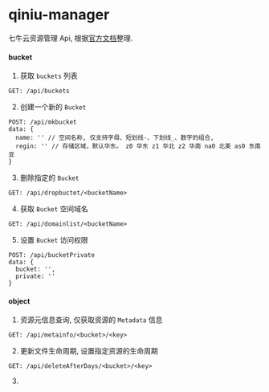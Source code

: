 # qiniu-manager

七牛云资源管理 Api, 根据[官方文档](https://developer.qiniu.com/kodo/api/1731/api-overview)整理.

#### bucket
1. 获取 `buckets` 列表
```
GET: /api/buckets
```

2. 创建一个新的 `Bucket`
```
POST: /api/mkbucket
data: {
  name: '' // 空间名称, 仅支持字母、短划线-、下划线_、数字的组合,
  regin: '' // 存储区域，默认华东。 z0 华东 z1 华北 z2 华南 na0 北美 as0 东南亚
}
```

3. 删除指定的 `Bucket`
```
GET: /api/dropbuctet/<bucketName>
```

4. 获取 `Bucket` 空间域名
```
GET: /api/domainlist/<bucketName>
```

5. 设置 `Bucket` 访问权限
```
POST: /api/bucketPrivate
data: {
  bucket: '',
  private: ''
}
```

#### object

1. 资源元信息查询, 仅获取资源的 `Metadata` 信息
```
GET: /api/metainfo/<bucket>/<key>
```

2. 更新文件生命周期, 设置指定资源的生命周期
```
GET: /api/deleteAfterDays/<bucket>/<key>
```

3.
```

```
